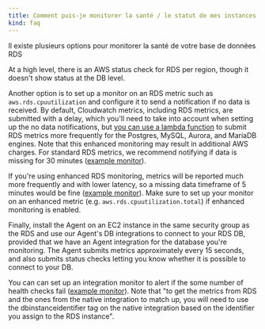 ```yaml
---
title: Comment puis-je monitorer la santé / le statut de mes instances RDS?
kind: faq
---
```


Il existe plusieurs options pour monitorer la santé de votre base de données RDS

At a high level, there is an AWS status check for RDS per region, though it doesn't show status at the DB level.

Another option is to set up a monitor on an RDS metric such as `aws.rds.cpuutilization` and configure it to send a notification if no data is received.
By default, Cloudwatch metrics, including RDS metrics, are submitted with a delay, which you'll need to take into account when setting up the no data notifications, but [you can use a lambda function][1] to submit RDS metrics more frequently for the Postgres, MySQL, Aurora, and MariaDB engines. Note that this enhanced monitoring may result in additional AWS charges. For standard RDS metrics, we recommend notifying if data is missing for 30 minutes ([example monitor](https://cl.ly/2W1r3V2Z3y0p)).

If you're using enhanced RDS monitoring, metrics will be reported much more frequently and with lower latency, so a missing data timeframe of 5 minutes would be fine ([example monitor](https://cl.ly/1u3f0J1d1I3c)). Make sure to set up your monitor on an enhanced metric (e.g. `aws.rds.cpuutilization.total`) if enhanced monitoring is enabled.

Finally, install the Agent on an EC2 instance in the same security group as the RDS and use our Agent's DB integrations to connect to your RDS DB, provided that we have an Agent integration for the database you're monitoring. The Agent submits metrics approximately every 15 seconds, and also submits status checks letting you know whether it is possible to connect to your DB.

You can can set up an integration monitor to alert if the some number of health checks fail ([example monitor](https://cl.ly/3Z473p16232a)). Note that "to get the metrics from RDS and the ones from the native integration to match up, you will need to use the dbinstanceidentifier tag on the native integration based on the identifier you assign to the RDS instance".

[1]: /integrations/amazon_rds/#how-this-works

